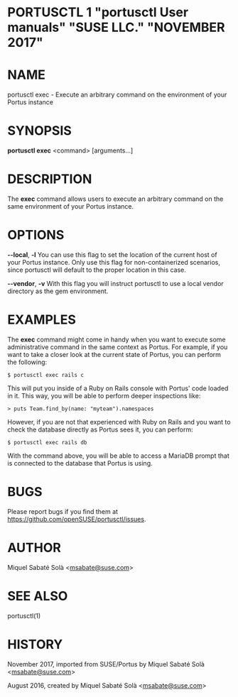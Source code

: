 PORTUSCTL 1 "portusctl User manuals" "SUSE LLC." "NOVEMBER 2017"
================================================================

# NAME
portusctl exec \- Execute an arbitrary command on the environment of your Portus instance

# SYNOPSIS

**portusctl exec** \<command\> [arguments...]

# DESCRIPTION
The **exec** command allows users to execute an arbitrary command on the same
environment of your Portus instance.

# OPTIONS
**--local**, **-l**
  You can use this flag to set the location of the current host of your Portus
  instance. Only use this flag for non-containerized scenarios, since portusctl
  will default to the proper location in this case.

**--vendor**, **-v**
  With this flag you will instruct portusctl to use a local vendor directory as
  the gem environment.

# EXAMPLES
The **exec** command might come in handy when you want to execute some
administrative command in the same context as Portus. For example, if you want
to take a closer look at the current state of Portus, you can perform the
following:

```
$ portusctl exec rails c
```

This will put you inside of a Ruby on Rails console with Portus' code loaded in
it. This way, you will be able to perform deeper inspections like:

```
> puts Team.find_by(name: "myteam").namespaces
```

However, if you are not that experienced with Ruby on Rails and you want to
check the database directly as Portus sees it, you can perform:

```
$ portusctl exec rails db
```

With the command above, you will be able to access a MariaDB prompt that is
connected to the database that Portus is using.

# BUGS

Please report bugs if you find them at https://github.com/openSUSE/portusctl/issues.

# AUTHOR

Miquel Sabaté Solà \<msabate@suse.com\>

# SEE ALSO

portusctl(1)

# HISTORY
November 2017, imported from SUSE/Portus by Miquel Sabaté Solà \<msabate@suse.com\>

August 2016, created by Miquel Sabaté Solà \<msabate@suse.com\>
